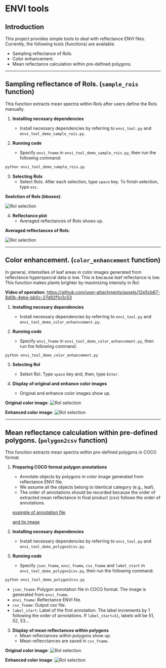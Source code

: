 # ENVI tools

## Introduction

This project provides simple tools to deal with reflectance ENVI files.
Currently, the following tools (functions) are available.

- Sampling reflectance of RoIs.
- Color enhancement.
- Mean reflectance calculation within pre-defined polygons.

---
## Sampling reflectance of RoIs. (`sample_rois` function)
This function extracts mean spectra within RoIs after users define the RoIs manually.

1. **Installing necesary dependencies**
   - Install necessary dependencies by referring to `envi_tool.py` and `envi_tool_demo_sample_rois.py`.
     
2. **Running code**
   - Specify `envi_fname` in `envi_tool_demo_sample_rois.py`, then run the following command:
```bash
python envi_tool_demo_sample_rois.py
```

3. **Selecting RoIs**
   - Select RoIs. After each selection, type `space` key. To finish selection, type `esc`.

**Seelction of RoIs (bboxes)**:

![RoI selection](asset/RoIs_selection.png)

4. **Reflectance plot**
   - Averaged reflectances of RoIs shows up.

**Averaged reflectances of RoIs**:

![RoI selection](asset/RoIs_reflectance.png)

---
## Color enhancement. (`color_enhancement` function)
In general, inteinsities of leaf areas in color images generated from reflectance hyperspecral data is low.
This is because leaf reflectance is low.
This function makes plants brighter by maximizing intensity in RoI.

**Video of operation**:
https://github.com/user-attachments/assets/12e5cb87-8d0b-4ebe-bb0c-27d92f1c0c53

1. **Installing necesary dependencies**
   - Install necessary dependencies by referring to `envi_tool.py` and `envi_tool_demo_color_enhanncement.py`.
     
2. **Running code**
   - Specify `envi_fname` in `envi_tool_demo_color_enhancement.py`, then run the following command:
```bash
python envi_tool_demo_color_enhancement.py
```

3. **Selecting RoI**
   - Select RoI. Type `space` key and, then, type `Enter`.

4. **Display of original and enhance color images**
   - Original and enhance color images show up.

**Original color image**:
![RoI selection](asset/original_color.png)

**Enhanced color image**:
![RoI selection](asset/enhanced_color.png)

---
## Mean reflectance calculation within pre-defined polygons. (`polygon2csv` function)
This function extracts mean spectra within pre-defined polygons in COCO format.

1. **Preparing COCO format polygon annotations**
   - Annotate objects by polygons in color image generated from reflectance ENVI file.
   - We assume all the objects belong to identical category (e.g., leaf).
   - The order of annotations should be recorded because the order of extracted mean reflectance in final product (csv) follows the order of annotations.
  
   [example of annotation file](dataset/leaf1_Img-d(s20,g50,49.97ms,350-1100)_20240523_145013_color.json)
   
   [and its image](dataset/leaf1_Img-d(s20,g50,49.97ms,350-1100)_20240523_145013_color.jpg)
   

3. **Installing necesary dependencies**
   - Install necessary dependencies by referring to `envi_tool.py` and `envi_tool_demo_polygon2csv.py`.
     
2. **Running code**
   - Specify `json_fname`, `envi_fname`, `csv_fname` and `label_start` in `envi_tool_demo_polygon2csv.py`, then run the following command:
```bash
python envi_tool_demo_polygon2csv.py
```
   - `json_fname`: Polygon annotation file in COCO format. The image is generated from `envi_fname`.
   - `envi_fname`: Reflectance ENVI file.
   - `csv_fname`: Output csv file.
   - `label_start`: Label of the first annotation. The label increments by 1 following the order of annotations. If `label_start=51`, labels will be 51, 52, 53...

3. **Display of mean reflectances within polygons**
   - Mean reflectances within polygons show up.
   - Mean reflecctances are saved in `csv_fname`.

**Original color image**:
![RoI selection](asset/original_color.png)

**Enhanced color image**:
![RoI selection](asset/enhanced_color.png)





